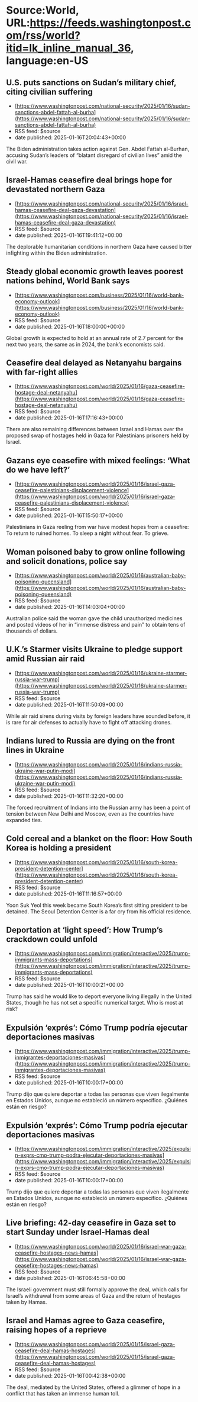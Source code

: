 # Source:World, URL:https://feeds.washingtonpost.com/rss/world?itid=lk_inline_manual_36, language:en-US

## U.S. puts sanctions on Sudan’s military chief, citing civilian suffering
 - [https://www.washingtonpost.com/national-security/2025/01/16/sudan-sanctions-abdel-fattah-al-burha](https://www.washingtonpost.com/national-security/2025/01/16/sudan-sanctions-abdel-fattah-al-burha)
 - RSS feed: $source
 - date published: 2025-01-16T20:04:43+00:00

The Biden administration takes action against Gen. Abdel Fattah al-Burhan, accusing Sudan’s leaders of “blatant disregard of civilian lives” amid the civil war.

## Israel-Hamas ceasefire deal brings hope for devastated northern Gaza
 - [https://www.washingtonpost.com/national-security/2025/01/16/israel-hamas-ceasefire-deal-gaza-devastation](https://www.washingtonpost.com/national-security/2025/01/16/israel-hamas-ceasefire-deal-gaza-devastation)
 - RSS feed: $source
 - date published: 2025-01-16T19:41:12+00:00

The deplorable humanitarian conditions in northern Gaza have caused bitter infighting within the Biden administration.

## Steady global economic growth leaves poorest nations behind, World Bank says
 - [https://www.washingtonpost.com/business/2025/01/16/world-bank-economy-outlook](https://www.washingtonpost.com/business/2025/01/16/world-bank-economy-outlook)
 - RSS feed: $source
 - date published: 2025-01-16T18:00:00+00:00

Global growth is expected to hold at an annual rate of 2.7 percent for the next two years, the same as in 2024, the bank’s economists said.

## Ceasefire deal delayed as Netanyahu bargains with far-right allies
 - [https://www.washingtonpost.com/world/2025/01/16/gaza-ceasefire-hostage-deal-netanyahu](https://www.washingtonpost.com/world/2025/01/16/gaza-ceasefire-hostage-deal-netanyahu)
 - RSS feed: $source
 - date published: 2025-01-16T17:16:43+00:00

There are also remaining differences between Israel and Hamas over the proposed swap of hostages held in Gaza for Palestinians prisoners held by Israel.

## Gazans eye ceasefire with mixed feelings: ‘What do we have left?’
 - [https://www.washingtonpost.com/world/2025/01/16/israel-gaza-ceasefire-palestinians-displacement-violence](https://www.washingtonpost.com/world/2025/01/16/israel-gaza-ceasefire-palestinians-displacement-violence)
 - RSS feed: $source
 - date published: 2025-01-16T15:50:17+00:00

Palestinians in Gaza reeling from war have modest hopes from a ceasefire: To return to ruined homes. To sleep a night without fear. To grieve.

## Woman poisoned baby to grow online following and solicit donations, police say
 - [https://www.washingtonpost.com/world/2025/01/16/australian-baby-poisoning-queensland](https://www.washingtonpost.com/world/2025/01/16/australian-baby-poisoning-queensland)
 - RSS feed: $source
 - date published: 2025-01-16T14:03:04+00:00

Australian police said the woman gave the child unauthorized medicines and posted videos of her in “immense distress and pain” to obtain tens of thousands of dollars.

## U.K.’s Starmer visits Ukraine to pledge support amid Russian air raid
 - [https://www.washingtonpost.com/world/2025/01/16/ukraine-starmer-russia-war-trump](https://www.washingtonpost.com/world/2025/01/16/ukraine-starmer-russia-war-trump)
 - RSS feed: $source
 - date published: 2025-01-16T11:50:09+00:00

While air raid sirens during visits by foreign leaders have sounded before, it is rare for air defenses to actually have to fight off attacking drones.

## Indians lured to Russia are dying on the front lines in Ukraine
 - [https://www.washingtonpost.com/world/2025/01/16/indians-russia-ukraine-war-putin-modi](https://www.washingtonpost.com/world/2025/01/16/indians-russia-ukraine-war-putin-modi)
 - RSS feed: $source
 - date published: 2025-01-16T11:32:20+00:00

The forced recruitment of Indians into the Russian army has been a point of tension between New Delhi and Moscow, even as the countries have expanded ties.

## Cold cereal and a blanket on the floor: How South Korea is holding a president
 - [https://www.washingtonpost.com/world/2025/01/16/south-korea-president-detention-center](https://www.washingtonpost.com/world/2025/01/16/south-korea-president-detention-center)
 - RSS feed: $source
 - date published: 2025-01-16T11:16:57+00:00

Yoon Suk Yeol this week became South Korea’s first sitting president to be detained. The Seoul Detention Center is a far cry from his official residence.

## Deportation at ‘light speed’: How Trump’s crackdown could unfold
 - [https://www.washingtonpost.com/immigration/interactive/2025/trump-immigrants-mass-deportations](https://www.washingtonpost.com/immigration/interactive/2025/trump-immigrants-mass-deportations)
 - RSS feed: $source
 - date published: 2025-01-16T10:00:21+00:00

Trump has said he would like to deport everyone living illegally in the United States, though he has not set a specific numerical target. Who is most at risk?

## Expulsión ‘exprés’: Cómo Trump podría ejecutar deportaciones masivas
 - [https://www.washingtonpost.com/immigration/interactive/2025/trump-inmigrantes-deportaciones-masivas](https://www.washingtonpost.com/immigration/interactive/2025/trump-inmigrantes-deportaciones-masivas)
 - RSS feed: $source
 - date published: 2025-01-16T10:00:17+00:00

Trump dijo que quiere deportar a todas las personas que viven ilegalmente en Estados Unidos, aunque no estableció un número específico. ¿Quiénes están en riesgo?

## Expulsión ‘exprés’: Cómo Trump podría ejecutar deportaciones masivas
 - [https://www.washingtonpost.com/immigration/interactive/2025/expulsin-exprs-cmo-trump-podra-ejecutar-deportaciones-masivas](https://www.washingtonpost.com/immigration/interactive/2025/expulsin-exprs-cmo-trump-podra-ejecutar-deportaciones-masivas)
 - RSS feed: $source
 - date published: 2025-01-16T10:00:17+00:00

Trump dijo que quiere deportar a todas las personas que viven ilegalmente en Estados Unidos, aunque no estableció un número específico. ¿Quiénes están en riesgo?

## Live briefing: 42-day ceasefire in Gaza set to start Sunday under Israel-Hamas deal
 - [https://www.washingtonpost.com/world/2025/01/16/israel-war-gaza-ceasefire-hostages-news-hamas](https://www.washingtonpost.com/world/2025/01/16/israel-war-gaza-ceasefire-hostages-news-hamas)
 - RSS feed: $source
 - date published: 2025-01-16T06:45:58+00:00

The Israeli government must still formally approve the deal, which calls for Israel’s withdrawal from some areas of Gaza and the return of hostages taken by Hamas.

## Israel and Hamas agree to Gaza ceasefire, raising hopes of a reprieve
 - [https://www.washingtonpost.com/world/2025/01/15/israel-gaza-ceasefire-deal-hamas-hostages](https://www.washingtonpost.com/world/2025/01/15/israel-gaza-ceasefire-deal-hamas-hostages)
 - RSS feed: $source
 - date published: 2025-01-16T00:42:38+00:00

The deal, mediated by the United States, offered a glimmer of hope in a conflict that has taken an immense human toll.

